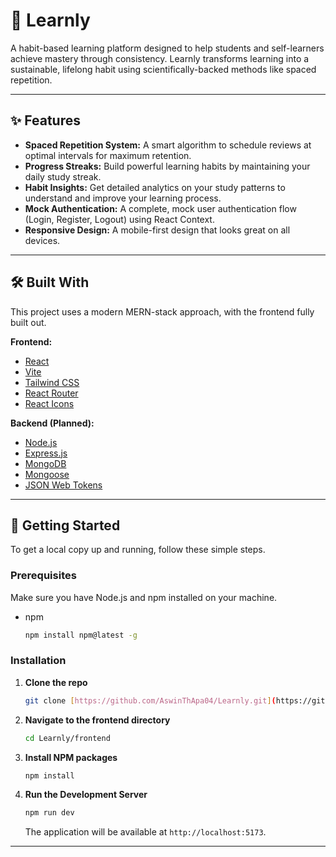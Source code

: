 # 🚀 Learnly

A habit-based learning platform designed to help students and self-learners achieve mastery through consistency. Learnly transforms learning into a sustainable, lifelong habit using scientifically-backed methods like spaced repetition.

---

## ✨ Features

* **Spaced Repetition System:** A smart algorithm to schedule reviews at optimal intervals for maximum retention.
* **Progress Streaks:** Build powerful learning habits by maintaining your daily study streak.
* **Habit Insights:** Get detailed analytics on your study patterns to understand and improve your learning process.
* **Mock Authentication:** A complete, mock user authentication flow (Login, Register, Logout) using React Context.
* **Responsive Design:** A mobile-first design that looks great on all devices.

---

## 🛠️ Built With

This project uses a modern MERN-stack approach, with the frontend fully built out.

**Frontend:**
* [React](https://reactjs.org/)
* [Vite](https://vitejs.dev/)
* [Tailwind CSS](https://tailwindcss.com/)
* [React Router](https://reactrouter.com/)
* [React Icons](https://react-icons.github.io/react-icons/)

**Backend (Planned):**
* [Node.js](https://nodejs.org/)
* [Express.js](https://expressjs.com/)
* [MongoDB](https://www.mongodb.com/)
* [Mongoose](https://mongoosejs.com/)
* [JSON Web Tokens](https://jwt.io/)

---

## 🚀 Getting Started

To get a local copy up and running, follow these simple steps.

### Prerequisites

Make sure you have Node.js and npm installed on your machine.
* npm
    ```sh
    npm install npm@latest -g
    ```

### Installation

1.  **Clone the repo**
    ```sh
    git clone [https://github.com/AswinThApa04/Learnly.git](https://github.com/AswinThApa04/Learnly.git)
    ```
2.  **Navigate to the frontend directory**
    ```sh
    cd Learnly/frontend
    ```
3.  **Install NPM packages**
    ```sh
    npm install
    ```
4.  **Run the Development Server**
    ```sh
    npm run dev
    ```
    The application will be available at `http://localhost:5173`.

---
